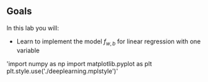 ## Goals
In this lab you will:
- Learn to implement the model $f_{w,b}$ for linear regression with one variable

'import numpy as np
import matplotlib.pyplot as plt
plt.style.use('./deeplearning.mplstyle')'

